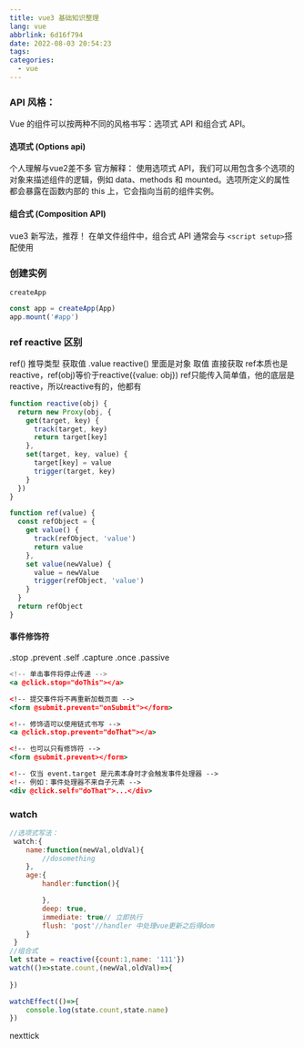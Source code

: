 ```yaml
---
title: vue3 基础知识整理
lang: vue
abbrlink: 6d16f794
date: 2022-08-03 20:54:23
tags:
categories:
  - vue
---
```



### API 风格：

Vue 的组件可以按两种不同的风格书写：选项式 API 和组合式 API。
<!--more-->

#### 选项式 (Options api)
个人理解与vue2差不多
官方解释： 使用选项式 API，我们可以用包含多个选项的对象来描述组件的逻辑，例如 data、methods 和 mounted。选项所定义的属性都会暴露在函数内部的 this 上，它会指向当前的组件实例。

#### 组合式 (Composition API)
vue3 新写法，推荐！ 
在单文件组件中，组合式 API 通常会与 `<script setup>`搭配使用

### 创建实例
`createApp`

```javaScript
const app = createApp(App)
app.mount('#app')
```

### ref reactive 区别

ref() 推导类型   获取值 .value
reactive() 里面是对象  取值 直接获取
ref本质也是reactive，ref(obj)等价于reactive({value: obj})
ref只能传入简单值，他的底层是reactive，所以reactive有的，他都有

```javaScript
function reactive(obj) {
  return new Proxy(obj, {
    get(target, key) {
      track(target, key)
      return target[key]
    },
    set(target, key, value) {
      target[key] = value
      trigger(target, key)
    }
  })
}

function ref(value) {
  const refObject = {
    get value() {
      track(refObject, 'value')
      return value
    },
    set value(newValue) {
      value = newValue
      trigger(refObject, 'value')
    }
  }
  return refObject
}
```

 #### 事件修饰符
.stop
.prevent
.self
.capture
.once
.passive

```jsx
<!-- 单击事件将停止传递 -->
<a @click.stop="doThis"></a>

<!-- 提交事件将不再重新加载页面 -->
<form @submit.prevent="onSubmit"></form>

<!-- 修饰语可以使用链式书写 -->
<a @click.stop.prevent="doThat"></a>

<!-- 也可以只有修饰符 -->
<form @submit.prevent></form>

<!-- 仅当 event.target 是元素本身时才会触发事件处理器 -->
<!-- 例如：事件处理器不来自子元素 -->
<div @click.self="doThat">...</div>
```

### watch

```javaScript
//选项式写法：
 watch:{
    name:function(newVal,oldVal){
        //dosomething
    },
    age:{
        handler:function(){

        },
        deep: true,
        immediate: true// 立即执行
        flush: 'post'//handler 中处理vue更新之后得dom 
    }
 }
//组合式
let state = reactive({count:1,name: '111'})
watch(()=>state.count,(newVal,oldVal)=>{
    
})

watchEffect(()=>{
    console.log(state.count,state.name)
})
 ```


 nexttick